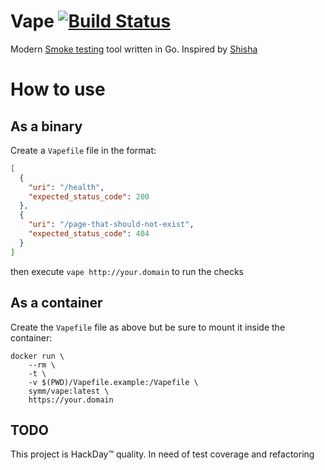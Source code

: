 # Vape [![Build Status](https://travis-ci.org/symm/vape.svg?branch=master)](https://travis-ci.org/symm/vape)

Modern [Smoke testing](https://en.wikipedia.org/wiki/Smoke_testing) tool written in Go. Inspired by [Shisha](https://github.com/namshi/shisha)

# How to use

## As a binary

Create a `Vapefile` file in the format:
```json
[
  {
    "uri": "/health",
    "expected_status_code": 200
  },
  {
    "uri": "/page-that-should-not-exist",
    "expected_status_code": 404
  }
]
```

then execute `vape http://your.domain` to run the checks

## As a container

Create the `Vapefile` file as above but be sure to mount it inside the container:

```shell
docker run \
    --rm \
    -t \
    -v $(PWD)/Vapefile.example:/Vapefile \
    symm/vape:latest \
    https://your.domain
```

## TODO

This project is HackDay™ quality. In need of test coverage and refactoring
